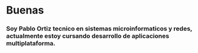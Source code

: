 # Buenas

### Soy Pablo Ortiz tecnico en sistemas microinformaticos y redes, actualmente estoy cursando desarrollo de aplicaciones multiplataforma.
